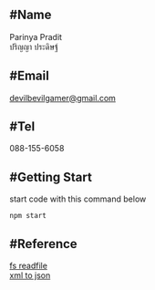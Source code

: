 #Name
---
Parinya Pradit\
ปริญญา  ประดิษฐ์


#Email
---
devilbevilgamer@gmail.com


#Tel
---
088-155-6058


#Getting Start
---
start code with this command below
```
npm start
```


#Reference
---
[fs readfile](https://nodejs.org/api/fs.html#fs_fs_writefile_file_data_options_callback)\
[xml to json](https://www.npmjs.com/package/xml2json)

